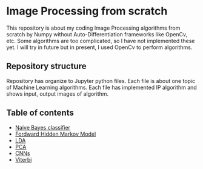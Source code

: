# Image Processing from scratch

This repository is about my coding Image Processing algorithms from scratch by Numpy without Auto-Differentiation frameworks like OpenCv, etc. Some algorithms are too complicated, so I have not implemented these yet. I will try in future but in present, I used OpenCv to perform algorithms.

## Repository structure
Repository has organize to Jupyter python files. Each file is about one topic of Machine Learning algorithms. Each file has implemented IP algorithm and shows input, output images of algorithm.

## Table of contents
* [Naive Bayes classifier](https://github.com/naot97/Implement_Image_Processing/blob/master/Histogram.ipynb)
* [Fordward Hidden Markov Model](https://github.com/naot97/Implement_Machine_Learning/blob/master/Forward%20HMM.ipynb)
* [LDA](https://github.com/naot97/Implement_Machine_Learning/blob/master/Implement%20LDA.ipynb)
* [PCA](https://github.com/naot97/Implement_Machine_Learning/blob/master/Implement%20PCA.ipynb)
* [CNNs](https://github.com/naot97/Implement_Machine_Learning/blob/master/Implement_CNNs.ipynb)
* [Viterbi](https://github.com/naot97/Implement_Machine_Learning/blob/master/Viterbi.ipynb)
